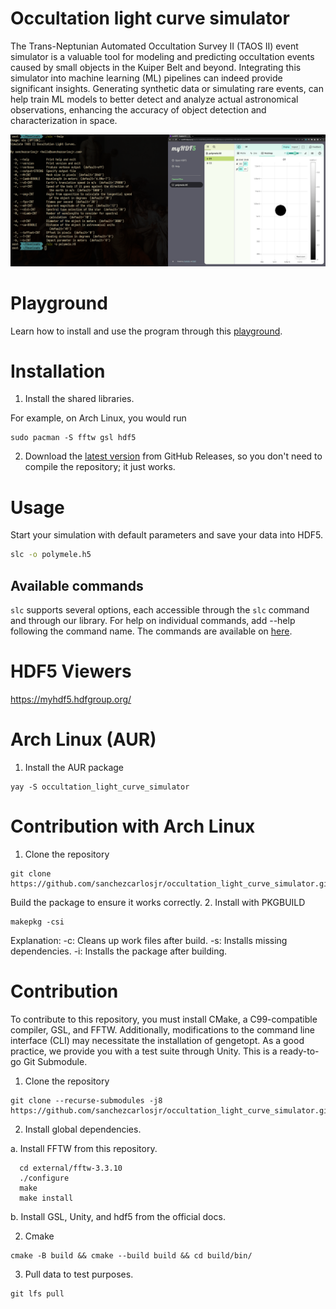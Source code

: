 # Occultation light curve simulator

The Trans-Neptunian Automated Occultation Survey II (TAOS II) event simulator is a valuable tool for modeling and predicting occultation events caused by small objects in the Kuiper Belt and beyond. Integrating this simulator into machine learning (ML) pipelines can indeed provide significant insights. Generating synthetic data or simulating rare events, can help train ML models to better detect and analyze actual astronomical observations, enhancing the accuracy of object detection and characterization in space.

![Generate light curves and save it with HDF5](./assets/generate-light-curves-and-save-it-with-hdf5.png)

# Playground
Learn how to install and use the program through this [playground](https://colab.research.google.com/drive/1GCPLfTBvZLvwUEgk9O1yfWWH1MQAXUHs?usp=sharing).

# Installation
1. Install the shared libraries.

For example, on Arch Linux, you would run
```
sudo pacman -S fftw gsl hdf5
```

2. Download the [latest version](https://github.com/sanchezcarlosjr/occultation_light_curves/releases/latest/download/slc) from GitHub Releases, so you don't need to compile the repository; it just works.

# Usage
Start your simulation with default parameters and save your data into HDF5.

```bash
slc -o polymele.h5
```

## Available commands
```slc``` supports several options, each accessible through the ```slc``` command and through our library. For help on individual commands, add --help following the command name. The commands are available on [here](./cli/cli.ggo).


# HDF5 Viewers
https://myhdf5.hdfgroup.org/


# Arch Linux (AUR)

1. Install the AUR package
```
yay -S occultation_light_curve_simulator
```

# Contribution with Arch Linux

1. Clone the repository
```
git clone https://github.com/sanchezcarlosjr/occultation_light_curve_simulator.git
```

Build the package to ensure it works correctly.
2. Install with PKGBUILD
```
makepkg -csi
```
Explanation:
-c: Cleans up work files after build.
-s: Installs missing dependencies.
-i: Installs the package after building.


# Contribution
To contribute to this repository, you must install CMake, a C99-compatible compiler, GSL, and FFTW. Additionally, modifications to the command line interface (CLI) may necessitate the installation of gengetopt.
As a good practice, we provide you with a test suite through Unity. This is a ready-to-go Git Submodule.

1. Clone the repository
```
git clone --recurse-submodules -j8 https://github.com/sanchezcarlosjr/occultation_light_curve_simulator.git
```

2. Install global dependencies.

a. Install FFTW from this repository.
```
  cd external/fftw-3.3.10
  ./configure
  make
  make install
```

b. Install GSL, Unity, and hdf5 from the official docs.

2. Cmake
```
cmake -B build && cmake --build build && cd build/bin/
```

3. Pull data to test purposes.
```
git lfs pull
```

